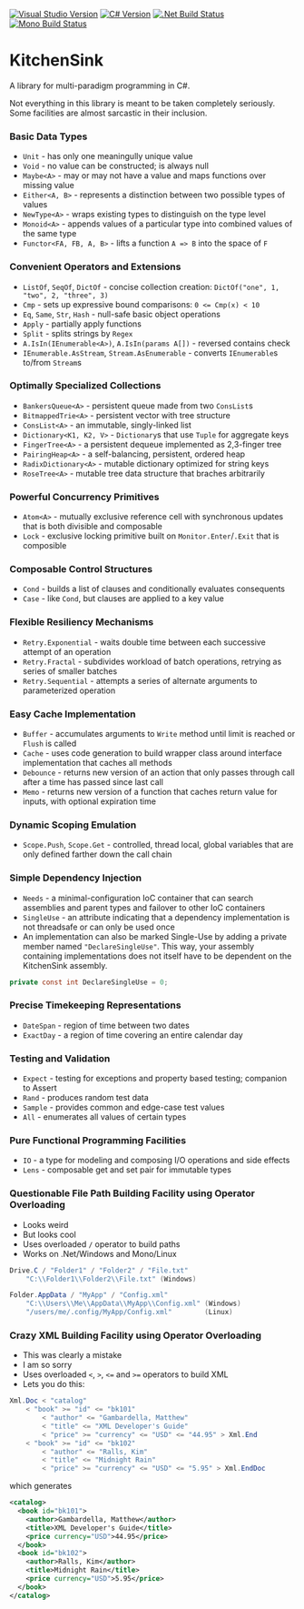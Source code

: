 [![Visual Studio Version](https://img.shields.io/badge/vs-2017-68217a.svg)](https://www.visualstudio.com/vs/older-downloads/)
[![C# Version](https://img.shields.io/badge/c%23-7.2-green.svg)](https://docs.microsoft.com/en-us/dotnet/csharp/whats-new/csharp-7-2)
[![.Net Build Status](https://img.shields.io/appveyor/ci/rkoeninger/KitchenSink/master.svg?label=.net)](https://ci.appveyor.com/project/rkoeninger/kitchensink/branch/master)
[![Mono Build Status](https://img.shields.io/travis/rkoeninger/KitchenSink/master.svg?label=mono)](https://travis-ci.org/rkoeninger/KitchenSink)

# KitchenSink

A library for multi-paradigm programming in C#.

Not everything in this library is meant to be taken completely seriously. Some facilities are almost sarcastic in their inclusion.

### Basic Data Types

  * `Unit` - has only one meaningully unique value
  * `Void` - no value can be constructed; is always null
  * `Maybe<A>` - may or may not have a value and maps functions over missing value
  * `Either<A, B>` - represents a distinction between two possible types of values
  * `NewType<A>` - wraps existing types to distinguish on the type level
  * `Monoid<A>` - appends values of a particular type into combined values of the same type
  * `Functor<FA, FB, A, B>` - lifts a function `A => B` into the space of `F`

### Convenient Operators and Extensions

  * `ListOf`, `SeqOf`, `DictOf` - concise collection creation: `DictOf("one", 1, "two", 2, "three", 3)`
  * `Cmp` - sets up expressive bound comparisons: `0 <= Cmp(x) < 10`
  * `Eq`, `Same`, `Str`, `Hash` - null-safe basic object operations
  * `Apply` - partially apply functions
  * `Split` - splits strings by `Regex`
  * `A.IsIn(IEnumerable<A>)`, `A.IsIn(params A[])` - reversed contains check
  * `IEnumerable.AsStream`, `Stream.AsEnumerable` - converts `IEnumerable`s to/from `Stream`s

### Optimally Specialized Collections

  * `BankersQueue<A>` - persistent queue made from two `ConsList`s
  * `BitmappedTrie<A>` - persistent vector with tree structure
  * `ConsList<A>` - an immutable, singly-linked list
  * `Dictionary<K1, K2, V>` - `Dictionary`s that use `Tuple` for aggregate keys
  * `FingerTree<A>` - a persistent dequeue implemented as 2,3-finger tree
  * `PairingHeap<A>` - a self-balancing, persistent, ordered heap
  * `RadixDictionary<A>` - mutable dictionary optimized for string keys
  * `RoseTree<A>` - mutable tree data structure that braches arbitrarily

### Powerful Concurrency Primitives

  * `Atom<A>` - mutually exclusive reference cell with synchronous updates that is both divisible and composable
  * `Lock` - exclusive locking primitive built on `Monitor.Enter`/`.Exit` that is composible

### Composable Control Structures

  * `Cond` - builds a list of clauses and conditionally evaluates consequents
  * `Case` - like `Cond`, but clauses are applied to a key value

### Flexible Resiliency Mechanisms

  * `Retry.Exponential` - waits double time between each successive attempt of an operation
  * `Retry.Fractal` - subdivides workload of batch operations, retrying as series of smaller batches
  * `Retry.Sequential` - attempts a series of alternate arguments to parameterized operation

### Easy Cache Implementation

  * `Buffer` - accumulates arguments to `Write` method until limit is reached or `Flush` is called
  * `Cache` - uses code generation to build wrapper class around interface implementation that caches all methods
  * `Debounce` - returns new version of an action that only passes through call after a time has passed since last call
  * `Memo` - returns new version of a function that caches return value for inputs, with optional expiration time

### Dynamic Scoping Emulation

  * `Scope.Push`, `Scope.Get` - controlled, thread local, global variables that are only defined farther down the call chain

### Simple Dependency Injection

  * `Needs` - a minimal-configuration IoC container that can search assemblies and parent types and failover to other IoC containers
  * `SingleUse` - an attribute indicating that a dependency implementation is not threadsafe or can only be used once
  * An implementation can also be marked Single-Use by adding a private member named `"DeclareSingleUse"`. This way, your assembly containing implementations does not itself have to be dependent on the KitchenSink assembly.

```csharp
private const int DeclareSingleUse = 0;
```

### Precise Timekeeping Representations

  * `DateSpan` - region of time between two dates
  * `ExactDay` - a region of time covering an entire calendar day

### Testing and Validation

  * `Expect` - testing for exceptions and property based testing; companion to Assert
  * `Rand` - produces random test data
  * `Sample` - provides common and edge-case test values
  * `All` - enumerates all values of certain types

### Pure Functional Programming Facilities

  * `IO` - a type for modeling and composing I/O operations and side effects
  * `Lens` - composable get and set pair for immutable types

### Questionable File Path Building Facility using Operator Overloading

  * Looks weird
  * But looks cool
  * Uses overloaded `/` operator to build paths
  * Works on .Net/Windows and Mono/Linux
  
```csharp
Drive.C / "Folder1" / "Folder2" / "File.txt"
    "C:\\Folder1\\Folder2\\File.txt" (Windows)

Folder.AppData / "MyApp" / "Config.xml"
    "C:\\Users\\Me\\AppData\\MyApp\\Config.xml" (Windows)
    "/users/me/.config/MyApp/Config.xml"        (Linux)
```

### Crazy XML Building Facility using Operator Overloading

  * This was clearly a mistake
  * I am so sorry
  * Uses overloaded `<`, `>`, `<=` and `>=` operators to build XML
  * Lets you do this:

```csharp
Xml.Doc < "catalog"
    < "book" >= "id" <= "bk101"
        < "author" <= "Gambardella, Matthew"
        < "title" <= "XML Developer's Guide"
        < "price" >= "currency" <= "USD" <= "44.95" > Xml.End
    < "book" >= "id" <= "bk102"
        < "author" <= "Ralls, Kim"
        < "title" <= "Midnight Rain"
        < "price" >= "currency" <= "USD" <= "5.95" > Xml.EndDoc
```

which generates

```xml
<catalog>
  <book id="bk101">
    <author>Gambardella, Matthew</author>
    <title>XML Developer's Guide</title>
    <price currency="USD">44.95</price>
  </book>
  <book id="bk102">
    <author>Ralls, Kim</author>
    <title>Midnight Rain</title>
    <price currency="USD">5.95</price>
  </book>
</catalog>
```
